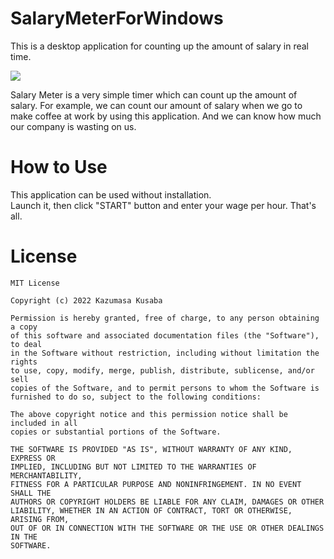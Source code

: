 # SalaryMeterForWindows
This is a desktop application for counting up the amount of salary in real time.  

<img src="https://user-images.githubusercontent.com/17498982/161094285-4da5b640-8252-40c5-af00-c0397395bf6e.png">

<br>

Salary Meter is a very simple timer which can count up the amount of salary. For example, we can count our amount of salary when we go to make coffee at work by using this application. And we can know how much our company is wasting on us.  

# How to Use
This application can be used without installation.  
Launch it, then click "START" button and enter your wage per hour. That's all.  

# License
```text
MIT License

Copyright (c) 2022 Kazumasa Kusaba

Permission is hereby granted, free of charge, to any person obtaining a copy
of this software and associated documentation files (the "Software"), to deal
in the Software without restriction, including without limitation the rights
to use, copy, modify, merge, publish, distribute, sublicense, and/or sell
copies of the Software, and to permit persons to whom the Software is
furnished to do so, subject to the following conditions:

The above copyright notice and this permission notice shall be included in all
copies or substantial portions of the Software.

THE SOFTWARE IS PROVIDED "AS IS", WITHOUT WARRANTY OF ANY KIND, EXPRESS OR
IMPLIED, INCLUDING BUT NOT LIMITED TO THE WARRANTIES OF MERCHANTABILITY,
FITNESS FOR A PARTICULAR PURPOSE AND NONINFRINGEMENT. IN NO EVENT SHALL THE
AUTHORS OR COPYRIGHT HOLDERS BE LIABLE FOR ANY CLAIM, DAMAGES OR OTHER
LIABILITY, WHETHER IN AN ACTION OF CONTRACT, TORT OR OTHERWISE, ARISING FROM,
OUT OF OR IN CONNECTION WITH THE SOFTWARE OR THE USE OR OTHER DEALINGS IN THE
SOFTWARE.
```

